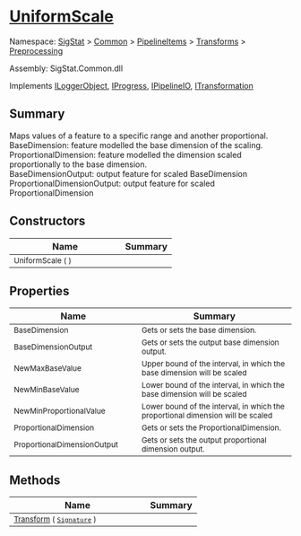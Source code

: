 # [UniformScale](./UniformScale.md)

Namespace: [SigStat]() > [Common](./../../../README.md) > [PipelineItems]() > [Transforms]() > [Preprocessing](./README.md)

Assembly: SigStat.Common.dll

Implements [ILoggerObject](./../../../ILoggerObject.md), [IProgress](./../../../Helpers/IProgress.md), [IPipelineIO](./../../../Pipeline/IPipelineIO.md), [ITransformation](./../../../ITransformation.md)

## Summary
Maps values of a feature to a specific range and another proportional.  <br>BaseDimension: feature modelled the base dimension of the scaling. <br>ProportionalDimension: feature modelled the dimension scaled proportionally to the base dimension. <br>BaseDimensionOutput: output feature for scaled BaseDimension<br>ProportionalDimensionOutput: output feature for scaled ProportionalDimension

## Constructors

| Name | Summary | 
| --- | --- | 
| <sub>UniformScale (  )</sub><img width=80>| <sub></sub>| <br>


## Properties

| Name | Summary | 
| --- | --- | 
| <sub>BaseDimension</sub><img width=80>| <sub>Gets or sets the base dimension.</sub>| <br>
| <sub>BaseDimensionOutput</sub><img width=80>| <sub>Gets or sets the output base dimension output.</sub>| <br>
| <sub>NewMaxBaseValue</sub><img width=80>| <sub>Upper bound of the interval, in which the base dimension will be scaled</sub>| <br>
| <sub>NewMinBaseValue</sub><img width=80>| <sub>Lower bound of the interval, in which the base dimension will be scaled</sub>| <br>
| <sub>NewMinProportionalValue</sub><img width=80>| <sub>Lower bound of the interval, in which the proportional dimension will be scaled</sub>| <br>
| <sub>ProportionalDimension</sub><img width=80>| <sub>Gets or sets the ProportionalDimension.</sub>| <br>
| <sub>ProportionalDimensionOutput</sub><img width=80>| <sub>Gets or sets the output proportional dimension output.</sub>| <br>


## Methods

| Name | Summary | 
| --- | --- | 
| <sub>[Transform](./Methods/UniformScale-100663886.md) ( [`Signature`](./../../../Signature.md) )</sub><img width=80>| <sub></sub>| <br>


